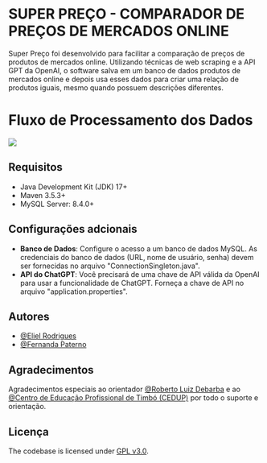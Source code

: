 # SUPER PREÇO - COMPARADOR DE PREÇOS DE MERCADOS ONLINE

Super Preço foi desenvolvido para facilitar a comparação de preços de produtos de mercados online. Utilizando técnicas de web scraping e a API GPT da OpenAI, o software salva em um banco de dados produtos de mercados online e depois usa esses dados para criar uma relação de produtos iguais, mesmo quando possuem descrições diferentes.

# Fluxo de Processamento dos Dados
![](image.png)

## Requisitos

- Java Development Kit (JDK) 17+
- Maven 3.5.3+
- MySQL Server: 8.4.0+

## Configurações adcionais

- **Banco de Dados**:
Configure o acesso a um banco de dados MySQL.
As credenciais do banco de dados (URL, nome de usuário, senha) devem ser fornecidas no arquivo "ConnectionSingleton.java".
- **API do ChatGPT**:
Você precisará de uma chave de API válida da OpenAI para usar a funcionalidade de ChatGPT.
Forneça a chave de API no arquivo "application.properties".

## Autores

- [@Eliel Rodrigues](https://github.com/eliel-dev)
- [@Fernanda Paterno](https://github.com/Fernandafp)

## Agradecimentos
Agradecimentos especiais ao orientador [@Roberto Luiz Debarba](https://github.com/RobertoDebarba) e ao [@Centro de Educação Profissional de Timbó (CEDUP)](https://github.com/GitCedup) por todo o suporte e orientação.


## Licença

The codebase is licensed under [GPL v3.0](http://www.gnu.org/licenses/gpl-3.0.html).
